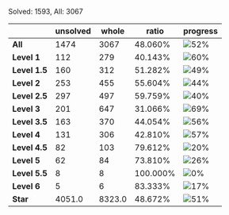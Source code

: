 Solved: 1593, All: 3067

| |unsolved|whole|ratio|progress|
|----|----|----|----|----|
|**All**| 1474 | 3067 | 48.060%| ![52%](https://progress-bar.xyz/52?title=All) |
|**Level 1**| 112 | 279 | 40.143%| ![60%](https://progress-bar.xyz/60?title=All) |
|**Level 1.5**| 160 | 312 | 51.282%| ![49%](https://progress-bar.xyz/49?title=All) |
|**Level 2**| 253 | 455 | 55.604%| ![44%](https://progress-bar.xyz/44?title=All) |
|**Level 2.5**| 297 | 497 | 59.759%| ![40%](https://progress-bar.xyz/40?title=All) |
|**Level 3**| 201 | 647 | 31.066%| ![69%](https://progress-bar.xyz/69?title=All) |
|**Level 3.5**| 163 | 370 | 44.054%| ![56%](https://progress-bar.xyz/56?title=All) |
|**Level 4**| 131 | 306 | 42.810%| ![57%](https://progress-bar.xyz/57?title=All) |
|**Level 4.5**| 82 | 103 | 79.612%| ![20%](https://progress-bar.xyz/20?title=All) |
|**Level 5**| 62 | 84 | 73.810%| ![26%](https://progress-bar.xyz/26?title=All) |
|**Level 5.5**| 8 | 8 | 100.000%| ![0%](https://progress-bar.xyz/0?title=All) |
|**Level 6**| 5 | 6 | 83.333%| ![17%](https://progress-bar.xyz/17?title=All) |
|**Star**|4051.0 | 8323.0 |48.672%| ![51%](https://progress-bar.xyz/51?title=All) |
